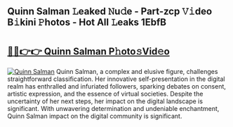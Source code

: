 ## Quinn Salman 𝙻eaked 𝙽u𝚍e - Part-zcp 𝚅𝚒deo B𝚒kini 𝙿hotos - Hot All 𝙻eaks 1EbfB

# <h2><a href="http://ld1nol.urlbe.top/?page=Quinn+Salman">🔗🔗👉👉 Quinn Salman P𝚑oto𝚜Vid𝚎o</a></h2>

[![Quinn Salman](https://i.imgur.com/eBuTRDB.gif)](http://ld1nol.urlbe.top/?page=Quinn+Salman)
Quinn Salman, a complex and elusive figure, challenges straightforward classification. Her innovative self-presentation in the digital realm has enthralled and infuriated followers, sparking debates on consent, artistic expression, and the essence of virtual societies. Despite the uncertainty of her next steps, her impact on the digital landscape is significant. With unwavering determination and undeniable enchantment, Quinn Salman impact on the digital community is significant.
